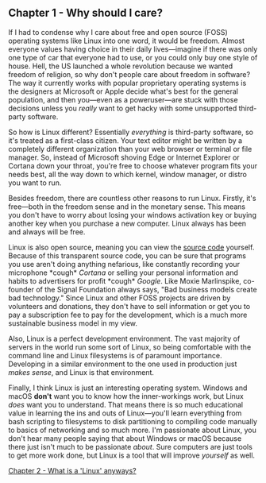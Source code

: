 ## Chapter 1 - Why should I care?

If I had to condense why I care about free and open source (FOSS) operating systems like Linux into one word, it would be freedom. Almost everyone values having choice in their daily lives—imagine if there was only one type of car that everyone had to use, or you could only buy one style of house. Hell, the US launched a whole revolution because we wanted freedom of religion, so why don't people care about freedom in software? The way it currently works with popular proprietary operating systems is the designers at Microsoft or Apple decide what's best for the general population, and then you—even as a poweruser—are stuck with those decisions unless you *really* want to get hacky with some unsupported third-party software.

So how is Linux different? Essentially *everything* is third-party software, so it's treated as a first-class citizen. Your text editor might be written by a completely different organization than your web browser or terminal or file manager. So, instead of Microsoft shoving Edge or Internet Explorer or Cortana down your throat, you're free to choose whatever program fits your needs best, all the way down to which kernel, window manager, or distro you want to run. 

Besides freedom, there are countless other reasons to run Linux. Firstly, it's free—both in the freedom sense and in the monetary sense. This means you don't have to worry about losing your windows activation key or buying another key when you purchase a new computer. Linux always has been and always will be free.

Linux is also open source, meaning you can view the [source code](https://github.com/torvalds/linux) yourself. Because of this transparent source code, you can be sure that programs you use aren't doing anything nefarious, like constantly recording your microphone \*cough\* *Cortana* or selling your personal information and habits to advertisers for profit \*cough\* *Google*. Like Moxie Marlinspike, co-founder of the Signal Foundation always says, "Bad business models create bad technology." Since Linux and other FOSS projects are driven by volunteers and donations, they don't have to sell information or get you to pay a subscription fee to pay for the development, which is a much more sustainable business model in my view. 

Also, Linux is a perfect development environment. The vast majority of servers in the world run some sort of Linux, so being comfortable with the command line and Linux filesystems is of paramount importance. Developing in a similar environment to the one used in production just *makes sense*, and Linux is that environment. 

Finally, I think Linux is just an interesting operating system. Windows and macOS **don't** want you to know how the inner-workings work, but Linux *does* want you to understand. That means there is so much educational value in learning the ins and outs of Linux—you'll learn everything from bash scripting to filesystems to disk partitioning to  compiling code manually to basics of networking and so much more. I'm passionate about Linux, you don't hear many people saying that about Windows or macOS because there just isn't much to be passionate *about*. Sure computers are just tools to get more work done, but Linux is a tool that will improve *yourself* as well.

[Chapter 2 - What is a 'Linux' anyways?](https://blog.skovati.com/ch2)
